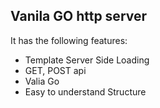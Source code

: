 ## Vanila GO http server 

It has the following features:
  - Template Server Side Loading 
  - GET, POST api 
  - Valia Go
  - Easy to understand Structure
